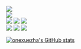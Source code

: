
![](https://img.shields.io/badge/%E5%86%99%E4%BD%9C%E5%B7%A5%E5%85%B7-VS%20Code-blue)<br>
![](https://img.shields.io/badge/%E5%8D%9A%E5%AE%A2-https%3A%2F%2Fonexuezha.vercel.app-blue)<br>
![](https://img.shields.io/badge/C%23-%E5%85%A5%E9%97%A8-orange)
![](https://img.shields.io/badge/PHP-%E5%85%A5%E9%97%A8-orange)
![](https://img.shields.io/badge/Python-%E7%86%9F%E7%BB%83-orange)<br>
![](https://img.shields.io/badge/HTML-%E7%86%9F%E7%BB%83-orange)
![](https://img.shields.io/badge/CSS-%E7%86%9F%E7%BB%83-orange)
![](https://img.shields.io/badge/Jscript-%E5%85%A5%E9%97%A8-orange)<br>

<a>[![onexuezha's GitHub stats](https://github-readme-stats.vercel.app/api?username=onexuezha)](https://github.com/anuraghazra/github-readme-stats)</a><br>
